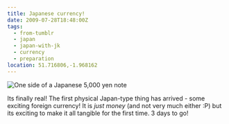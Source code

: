 ```yaml
---
title: Japanese currency!
date: 2009-07-28T18:48:00Z
tags:
  - from-tumblr
  - japan
  - japan-with-jk
  - currency
  - preparation
location: 51.716806,-1.968162
---
```

![One side of a Japanese 5,000 yen note](../img/76198a31d99cd4b696b4c6b65c212e897972d7fa2864b4b1358c7a63c12e228e.jpg)

Its finally real! The first physical Japan-type thing has arrived - some exciting foreign currency! It is _just money_ (and not very much either :P) but its exciting to make it all tangible for the first time. 3 days to go!
